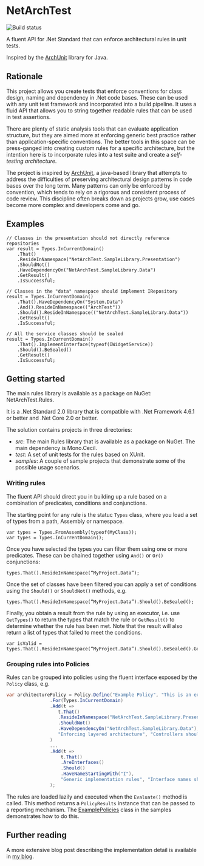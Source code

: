 ﻿# NetArchTest

![Build status](https://travis-ci.org/1483523635/ArchTestNet.svg?branch=master)

A fluent API for .Net Standard that can enforce architectural rules in unit tests. 

Inspired by the [ArchUnit](https://www.archunit.org/) library for Java.

## Rationale

This project allows you create tests that enforce conventions for class design, naming and dependency in .Net code bases. These can be used with any unit test framework and incorporated into a build pipeline. It uses a fluid API that allows you to string together readable rules that can be used in test assertions.

There are plenty of static analysis tools that can evaluate application structure, but they are aimed more at enforcing generic best practice rather than application-specific conventions. The better tools in this space can be press-ganged into creating custom rules for a specific architecture, but the intention here is to incorporate rules into a test suite and create a *self-testing architecture*.

The project is inspired by [ArchUnit](https://www.archunit.org/), a java-based library that attempts to address the difficulties of preserving architectural design patterns in code bases over the long term. Many patterns can only be enforced by convention, which tends to rely on a rigorous and consistent process of code review. This discipline often breaks down as projects grow, use cases become more complex and developers come and go. 

## Examples

```
// Classes in the presentation should not directly reference repositories
var result = Types.InCurrentDomain()
    .That()
    .ResideInNamespace("NetArchTest.SampleLibrary.Presentation")
    .ShouldNot()
    .HaveDependencyOn("NetArchTest.SampleLibrary.Data")
    .GetResult()
    .IsSuccessful;

// Classes in the "data" namespace should implement IRepository
result = Types.InCurrentDomain()
    .That().HaveDependencyOn("System.Data")
    .And().ResideInNamespace(("ArchTest"))
    .Should().ResideInNamespace(("NetArchTest.SampleLibrary.Data"))
    .GetResult()
    .IsSuccessful;

// All the service classes should be sealed
result = Types.InCurrentDomain()
    .That().ImplementInterface(typeof(IWidgetService))
    .Should().BeSealed()
    .GetResult()
    .IsSuccessful;
```

## Getting started

The main rules library is available as a package on NuGet: NetArchTest.Rules.

It is a .Net Standard 2.0 library that is compatible with .Net Framework 4.6.1 or better and .Net Core 2.0 or better.

The solution contains projects in three directories:

 - *src*: The main Rules library that is available as a package on NuGet. The main dependency is Mono.Cecil.
 - *test*: A set of unit tests for the rules based on XUnit.
 - *samples*: A couple of sample projects that demonstrate some of the possible usage scenarios.

### Writing rules

The fluent API should direct you in building up a rule based on a combination of predicates, conditions and conjunctions. 

The starting point for any rule is the statuc `Types` class, where you load a set of types from a path, Assembly or namespace.

```
var types = Types.FromAssembly(typeof(MyClass));
var types = Types.InCurrentDomain();
```
Once you have selected the types you can filter them using one or more predicates. These can be chained together using `And()` or `Or()` conjunctions:
```
types.That().ResideInNamespace(“MyProject.Data”);
```
Once the set of classes have been filtered you can apply a set of conditions using the `Should()` or `ShouldNot()` methods, e.g.
```
types.That().ResideInNamespace(“MyProject.Data”).Should().BeSealed();
```
Finally, you obtain a result from the rule by using an executor, i.e. use `GetTypes()` to return the types that match the rule or `GetResult()` to determine whether the rule has been met. Note that the result will also return a list of types that failed to meet the conditions.
```
var isValid = types.That().ResideInNamespace(“MyProject.Data”).Should().BeSealed().GetResult().IsSuccessful;
```

### Grouping rules into Policies

Rules can be grouped into policies using the fluent interface exposed by the `Policy` class, e.g. 

```csharp
var architecturePolicy = Policy.Define("Example Policy", "This is an example policy")
                .For(Types.InCurrentDomain)
                .Add(t =>
                   t.That()
                   .ResideInNamespace("NetArchTest.SampleLibrary.Presentation")
                   .ShouldNot()
                   .HaveDependencyOn("NetArchTest.SampleLibrary.Data"),
                   "Enforcing layered architecture", "Controllers should not directly reference repositories"
                )
                ...
                .Add(t =>
                    t.That()
                    .AreInterfaces()
                    .Should()
                    .HaveNameStartingWith("I"),
                    "Generic implementation rules", "Interface names should start with an 'I'"
                );

```
The rules are loaded lazily and executed when the `Evaluate()` method is called. This method returns a `PolicyResults` instance that can be passed to a reporting mechanism. The [ExamplePolicies](https://github.com/BenMorris/NetArchTest/blob/master/samples/NetArchTest.SampleRules/ExamplePolicies.cs) class in the samples demonstrates how to do this.

## Further reading

A more extensive blog post describing the implementation detail is available in [my blog](https://www.ben-morris.com/writing-archunit-style-tests-for-net-and-c-for-self-testing-architectures).
